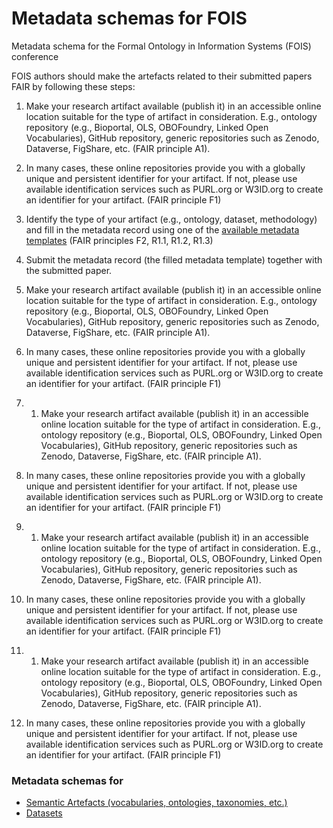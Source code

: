 # Metadata schemas for FOIS
Metadata schema for the Formal Ontology in Information Systems (FOIS) conference

FOIS authors should make the artefacts related to their submitted papers FAIR by following these steps:

1. Make your research artifact available (publish it) in an accessible online location suitable for the type of artifact in consideration. E.g., ontology repository (e.g., Bioportal, OLS, OBOFoundry, Linked Open Vocabularies), GitHub repository, generic repositories such as Zenodo, Dataverse, FigShare, etc. (FAIR principle A1).
2. In many cases, these online repositories provide you with a globally unique and persistent identifier for your artifact. If not, please use available identification services such as PURL.org or W3ID.org to create an identifier for your artifact. (FAIR principle F1)
3. Identify the type of your artifact (e.g., ontology, dataset, methodology) and fill in the metadata record using one of the [available metadata templates](#metadata-schemas-for) (FAIR principles F2, R1.1, R1.2, R1.3)
4. Submit the metadata record (the filled metadata template) together with the submitted paper.

1. Make your research artifact available (publish it) in an accessible online location suitable for the type of artifact in consideration. E.g., ontology repository (e.g., Bioportal, OLS, OBOFoundry, Linked Open Vocabularies), GitHub repository, generic repositories such as Zenodo, Dataverse, FigShare, etc. (FAIR principle A1).
2. In many cases, these online repositories provide you with a globally unique and persistent identifier for your artifact. If not, please use available identification services such as PURL.org or W3ID.org to create an identifier for your artifact. (FAIR principle F1)

3. 1. Make your research artifact available (publish it) in an accessible online location suitable for the type of artifact in consideration. E.g., ontology repository (e.g., Bioportal, OLS, OBOFoundry, Linked Open Vocabularies), GitHub repository, generic repositories such as Zenodo, Dataverse, FigShare, etc. (FAIR principle A1).
2. In many cases, these online repositories provide you with a globally unique and persistent identifier for your artifact. If not, please use available identification services such as PURL.org or W3ID.org to create an identifier for your artifact. (FAIR principle F1)

3. 1. Make your research artifact available (publish it) in an accessible online location suitable for the type of artifact in consideration. E.g., ontology repository (e.g., Bioportal, OLS, OBOFoundry, Linked Open Vocabularies), GitHub repository, generic repositories such as Zenodo, Dataverse, FigShare, etc. (FAIR principle A1).
2. In many cases, these online repositories provide you with a globally unique and persistent identifier for your artifact. If not, please use available identification services such as PURL.org or W3ID.org to create an identifier for your artifact. (FAIR principle F1)

3. 1. Make your research artifact available (publish it) in an accessible online location suitable for the type of artifact in consideration. E.g., ontology repository (e.g., Bioportal, OLS, OBOFoundry, Linked Open Vocabularies), GitHub repository, generic repositories such as Zenodo, Dataverse, FigShare, etc. (FAIR principle A1).
2. In many cases, these online repositories provide you with a globally unique and persistent identifier for your artifact. If not, please use available identification services such as PURL.org or W3ID.org to create an identifier for your artifact. (FAIR principle F1)

### Metadata schemas for
* [Semantic Artefacts (vocabularies, ontologies, taxonomies, etc.)](https://github.com/luizbonino/fair4fois/raw/main/metadataschemas/FAIR4FOIS%20Semantic%20Artefact%20Metadata%20Schema.xlsx)
* [Datasets](https://github.com/luizbonino/fair4fois/raw/main/metadataschemas/FAIR4FOIS%20Dataset%20Metadata%20Schema.xlsx)

